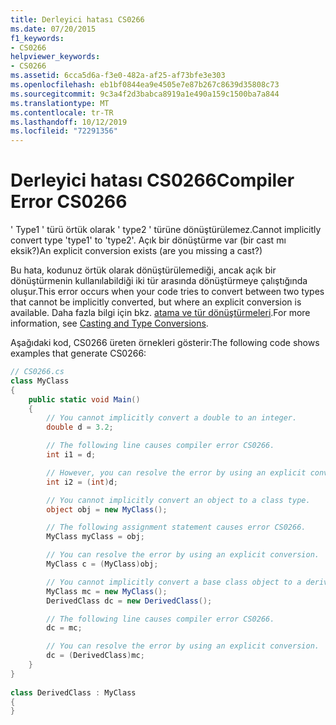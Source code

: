 ```yaml
---
title: Derleyici hatası CS0266
ms.date: 07/20/2015
f1_keywords:
- CS0266
helpviewer_keywords:
- CS0266
ms.assetid: 6cca5d6a-f3e0-482a-af25-af73bfe3e303
ms.openlocfilehash: eb1bf0844ea9e4505e7e87b267c8639d35808c73
ms.sourcegitcommit: 9c3a4f2d3babca8919a1e490a159c1500ba7a844
ms.translationtype: MT
ms.contentlocale: tr-TR
ms.lasthandoff: 10/12/2019
ms.locfileid: "72291356"
---
```

# <a name="compiler-error-cs0266"></a><span data-ttu-id="ef83d-102">Derleyici hatası CS0266</span><span class="sxs-lookup"><span data-stu-id="ef83d-102">Compiler Error CS0266</span></span>

<span data-ttu-id="ef83d-103">' Type1 ' türü örtük olarak ' type2 ' türüne dönüştürülemez.</span><span class="sxs-lookup"><span data-stu-id="ef83d-103">Cannot implicitly convert type 'type1' to 'type2'.</span></span> <span data-ttu-id="ef83d-104">Açık bir dönüştürme var (bir cast mı eksik?)</span><span class="sxs-lookup"><span data-stu-id="ef83d-104">An explicit conversion exists (are you missing a cast?)</span></span>

 <span data-ttu-id="ef83d-105">Bu hata, kodunuz örtük olarak dönüştürülemediği, ancak açık bir dönüştürmenin kullanılabildiği iki tür arasında dönüştürmeye çalıştığında oluşur.</span><span class="sxs-lookup"><span data-stu-id="ef83d-105">This error occurs when your code tries to convert between two types that cannot be implicitly converted, but where an explicit conversion is available.</span></span> <span data-ttu-id="ef83d-106">Daha fazla bilgi için bkz. [atama ve tür dönüştürmeleri](../../programming-guide/types/casting-and-type-conversions.md).</span><span class="sxs-lookup"><span data-stu-id="ef83d-106">For more information, see [Casting and Type Conversions](../../programming-guide/types/casting-and-type-conversions.md).</span></span>

 <span data-ttu-id="ef83d-107">Aşağıdaki kod, CS0266 üreten örnekleri gösterir:</span><span class="sxs-lookup"><span data-stu-id="ef83d-107">The following code shows examples that generate CS0266:</span></span>

```csharp
// CS0266.cs
class MyClass
{
    public static void Main()
    {
        // You cannot implicitly convert a double to an integer.
        double d = 3.2;

        // The following line causes compiler error CS0266.
        int i1 = d;

        // However, you can resolve the error by using an explicit conversion.
        int i2 = (int)d;  

        // You cannot implicitly convert an object to a class type.
        object obj = new MyClass();

        // The following assignment statement causes error CS0266.
        MyClass myClass = obj;

        // You can resolve the error by using an explicit conversion.
        MyClass c = (MyClass)obj;

        // You cannot implicitly convert a base class object to a derived class type.
        MyClass mc = new MyClass();
        DerivedClass dc = new DerivedClass();

        // The following line causes compiler error CS0266.
        dc = mc;

        // You can resolve the error by using an explicit conversion.
        dc = (DerivedClass)mc;
    }  
}  
  
class DerivedClass : MyClass  
{  
}  
```
